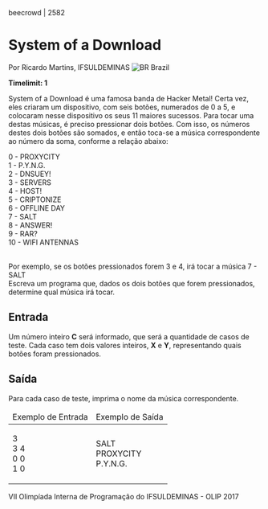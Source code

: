 <div class="header">
<span>beecrowd | 2582</span>
<h1>System of a Download</h1>
<div>
<p>Por Ricardo Martins, IFSULDEMINAS <img src="https://resources.beecrowd.com.br/gallery/images/flags/br.gif" alt="BR" /> Brazil</p>
</div>
<strong>Timelimit: 1</strong>
</div>
<div class="problem">
<div class="description">
<p>System of a Download é uma famosa banda de Hacker Metal! Certa vez, eles criaram um dispositivo, com seis botões, numerados de 0 a 5, e colocaram nesse dispositivo os seus 11 maiores sucessos. Para tocar uma destas músicas, é preciso pressionar dois botões. Com isso, os números destes dois botões são somados, e então toca-se a música correspondente ao número da soma, conforme a relação abaixo:</p>
<p>
0 - PROXYCITY<br/>
1 - P.Y.N.G.<br/>
2 - DNSUEY!<br/>
3 - SERVERS<br/>
4 - HOST!<br/>
5 - CRIPTONIZE<br/>
6 - OFFLINE DAY<br/>
7 - SALT<br/>
8 - ANSWER!<br/>
9 - RAR?<br/>
10 - WIFI ANTENNAS</p>
<p><br/>
Por exemplo, se os botões pressionados forem 3 e 4, irá tocar a música 7 - SALT<br/>
Escreva um programa que, dados os dois botões que forem pressionados, determine qual música irá tocar.</p>
</div>
<h2>Entrada</h2>
<div class="input">
<p>Um número inteiro <strong>C</strong> será informado, que será a quantidade de casos de teste. Cada caso tem dois valores inteiros, <strong>X</strong> e <strong>Y</strong>, representando quais botões foram pressionados.</p>
</div>
<h2>Saída</h2>
<div class="output">
<p>Para cada caso de teste, imprima o nome da música correspondente.</p>
</div>
<div class="both"></div>
<table>
<thead>
<tr>
<td>Exemplo de Entrada</td>
<td>Exemplo de Saída</td>
</tr>
</thead>
<tbody>
<tr>
<td class="division">
<p>3<br/>
3 4<br/>
0 0<br/>
1 0</p>
</td>
<td>
<p>SALT<br/>
PROXYCITY<br/>
P.Y.N.G.</p>
</td>
</tr>
</tbody>
</table>
<div class="both"></div>
<p class="footer">
VII Olimpíada Interna de Programação do IFSULDEMINAS - OLIP 2017
</p>
</div>
